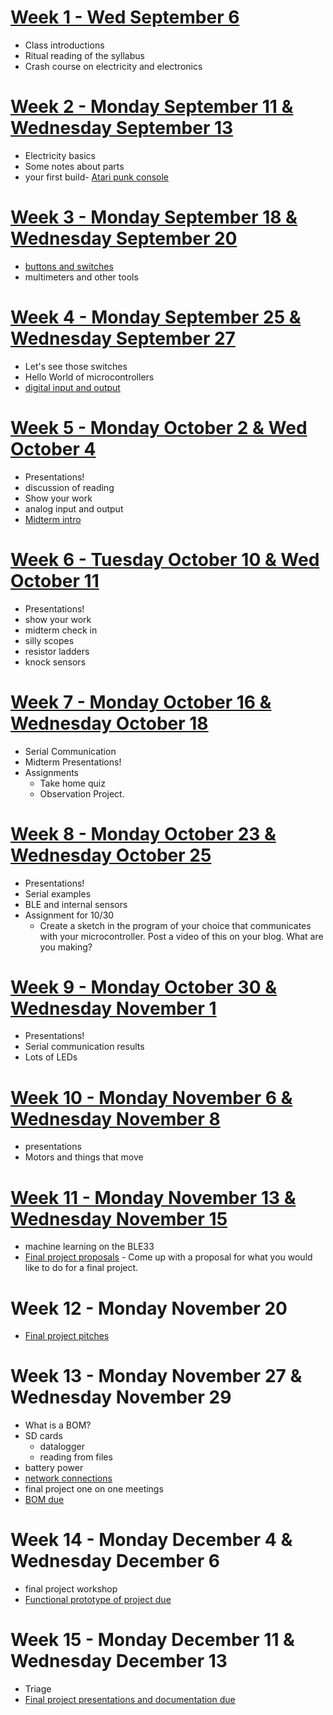 # [Week 1 - Wed September 6](week1.md)
* Class introductions
* Ritual reading of the syllabus
* Crash course on electricity and electronics

# [Week 2 - Monday September 11 & Wednesday September 13](week2/main.md)
* Electricity basics
* Some notes about parts
* your first build- [Atari punk console](/week2/apc.md)

# [Week 3 - Monday September 18 & Wednesday September 20](week3/main.md)
* [buttons and switches](switches.md)
* multimeters and other tools

# [Week 4 - Monday September 25 & Wednesday September 27](week4/main.md)
* Let's see those switches
* Hello World of microcontrollers
* [digital input and output](week4/week4.md)

# [Week 5 - Monday October 2 & Wed October 4](week5/main.md)
* Presentations!
* discussion of reading
* Show your work
* analog input and output
* [Midterm intro](midterm.md)

# [Week 6 - Tuesday October 10 & Wed October 11](week6/main.md)
* Presentations!
* show your work
* midterm check in
* silly scopes
* resistor ladders
* knock sensors

# [Week 7 - Monday October 16 & Wednesday October 18](week7/main.md)
* Serial Communication
* Midterm Presentations!
* Assignments
  * Take home quiz
  * Observation Project.
 
# [Week 8 - Monday October 23 & Wednesday October 25](week8/main.md)
* Presentations!
* Serial examples
* BLE and internal sensors
* Assignment for 10/30
  * Create a sketch in the program of your choice that communicates with your microcontroller. Post a video of this on your blog. What are you making?

# [Week 9 - Monday October 30 & Wednesday November 1](week9/main.md)
* Presentations!
* Serial communication results
* Lots of LEDs
 
# [Week 10 - Monday November 6 & Wednesday November 8](week10/main.md)
* presentations
* Motors and things that move

# [Week 11 - Monday November 13 & Wednesday November 15](week11/main.md)
* machine learning on the BLE33
* [Final project proposals](https://idmnyu.github.io/BlinkingBeeping/assignments.html) - Come up with a proposal for what you would like to do for a final project. 

# Week 12 - Monday November 20 
* [Final project pitches](https://idmnyu.github.io/BlinkingBeeping/assignments.html)

# Week 13 - Monday November 27 & Wednesday November 29
* What is a BOM?
* SD cards
  * datalogger
  * reading from files
* battery power
* [network connections](https://store-usa.arduino.cc/products/uno-r4-wifi?selectedStore=us)
* final project one on one meetings
* [BOM due](https://idmnyu.github.io/BlinkingBeeping/assignments.html)

# Week 14 - Monday December 4 & Wednesday December 6
* final project workshop
* [Functional prototype of project due](https://idmnyu.github.io/BlinkingBeeping/assignments.html)

# Week 15 - Monday December 11 & Wednesday December 13
* Triage
* [Final project presentations and documentation due](https://idmnyu.github.io/BlinkingBeeping/assignments.html)